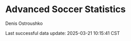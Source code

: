 # Advanced Soccer Statistics
Denis Ostroushko

<!-- gfm -->

Last successful data update: 2025-03-21 10:15:41 CST
